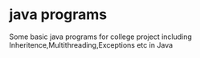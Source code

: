 # java programs
Some basic java programs for college project including Inheritence,Multithreading,Exceptions etc in Java
